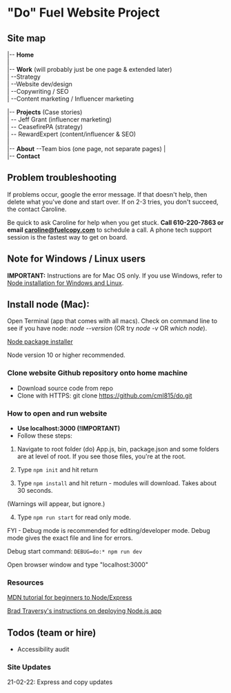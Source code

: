 "Do" Fuel Website Project
=========================

## Site map

|-- **Home**  
|  
|-- **Work** (will probably just be one page & extended later)    
|    --Strategy   
|    --Website dev/design   
|    --Copywriting / SEO   
|    --Content marketing / Influencer marketing  
  
|-- **Projects** (Case stories)  
|   -- Jeff Grant (influencer marketing)  
|   -- CeasefirePA (strategy)  
|   -- RewardExpert (content/influencer & SEO)  
|  
|-- **About**
    --Team bios (one page, not separate pages)
|  
|-- **Contact**   

## Problem troubleshooting

If problems occur, google the error message. If that doesn't help, then delete what you've done and start over. If on 2-3 tries, you don't succeed, the contact Caroline.

Be quick to ask Caroline for help when you get stuck. **Call 610-220-7863 or email caroline@fuelcopy.com** to schedule a call. A phone tech support session is the fastest way to get on board.

## Note for Windows / Linux users

**IMPORTANT:** Instructions are for Mac OS only. If you use Windows, refer to [Node installation for Windows and Linux](https://nodejs.org/en/download/).

## Install node (Mac):

Open Terminal (app that comes with all macs). Check on command line to see if you have node: *node --version* (OR try *node -v* OR *which node*).

[Node package installer](https://nodejs.org/en/download/)

Node version 10 or higher recommended. 

### Clone website Github repository onto home machine 

* Download source code from repo
* Clone with HTTPS: git clone https://github.com/cml815/do.git

### How to open and run website

* **Use localhost:3000 (!IMPORTANT)**
* Follow these steps:

1) Navigate to root folder (do) App.js, bin, package.json and some folders are at level of root. If you see those files, you're at the root. 

2) Type ```npm init``` and hit return

3) Type ```npm install``` and hit return - modules will download. Takes about 30 seconds. 

(Warnings will appear, but ignore.)

4) Type ```npm run start``` for read only mode. 

FYI - Debug mode is recommended for editing/developer mode. Debug mode gives the exact file and line for errors.

Debug start command: ```DEBUG=do:* npm run dev```

Open browser window and type "localhost:3000" 

### Resources

[MDN tutorial for beginners to Node/Express](https://developer.mozilla.org/en-US/docs/Learn/Server-side/Express_Nodejs/Introduction)

[Brad Traversy's instructions on deploying Node.js app](https://gist.github.com/bradtraversy/cd90d1ed3c462fe3bddd11bf8953a896.js)

## Todos (team or hire) 

* Accessibility audit

### Site Updates

21-02-22: Express and copy updates




